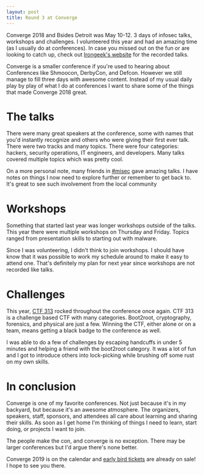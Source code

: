 ```yaml
---
layout: post
title: Round 3 at Converge
---
```


Converge 2018 and Bsides Detroit was May 10-12. 3 days of infosec talks, workshops
and challenges. I volunteered this year and had an amazing time (as I usually do
at conferences). In case you missed out on the fun or are looking to catch up,
check out [Irongeek's website](http://www.irongeek.com/i.php?page=videos/converge2018/mainlist)
for the recorded talks.

Converge is a smaller conference if you're used to hearing about Conferences like
Shmoocon, DerbyCon, and Defcon. However we still manage to fill three days with
awesome content. Instead of my usual daily play by play of what I do at conferences
I want to share some of the things that made Converge 2018 great.

# The talks
There were many great speakers at the conference, some with names that you'd
instantly recognize and others who were giving their first ever talk. There were
two tracks and many topics. There were four categories: hackers, security operations,
IT engineers, and developers. Many talks covered multiple topics which was pretty
cool.

On a more personal note, many friends in [#misec](https://misec.us) gave amazing talks. I have notes
on things I now need to explore further or remember to get back to. It's great to
see such involvement from the local community

# Workshops
Something that started last year was longer workshops outside of the talks. This
year there were multiple workshops on Thursday and Friday. Topics ranged from
presentation skills to starting out with malware.

Since I was volunteering, I didn't think to join workshops. I should have know that
it was possible to work my schedule around to make it easy to attend one. That's
definitely my plan for next year since workshops are not recorded like talks.

# Challenges
This year, [CTF 313](https://twitter.com/0xc7f313) rocked throughout the conference
once again. CTF 313 is a challenge based CTF with many categories.
Boot2root, cryptography, forensics, and physical are just
a few. Winning the CTF, either alone or on a team, means getting a black badge to
the conference as well.

I was able to do a few of challenges by escaping handcuffs in under
5 minutes and helping a friend with the boot2root category. It was a lot of fun
and I got to introduce others into lock-picking while brushing off some rust on my
own skills.

# In conclusion
Converge is one of my favorite conferences. Not just because it's in my backyard,
but because it's an awesome atmosphere. The organizers, speakers, staff, sponsors, and attendees
all care about learning and sharing their skills. As soon as I get home I'm
thinking of things I need to learn, start doing, or projects I want to join.

The people make the con, and converge is no exception. There may be larger conferences
but I'd argue there's none better.

Converge 2019 is on the calendar and [early bird tickets](https://www.convergeconference.org/register/)
are already on sale! I hope to see you there.
